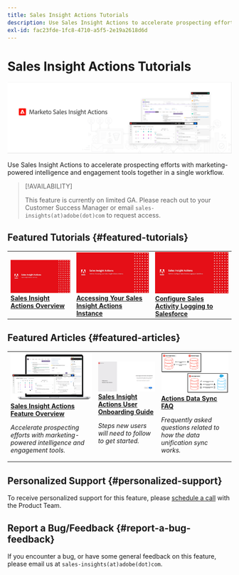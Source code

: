 ```yaml
---
title: Sales Insight Actions Tutorials
description: Use Sales Insight Actions to accelerate prospecting efforts with marketing-powered intelligence and engagement tools together in a single workflow.
exl-id: fac23fde-1fc8-4710-a5f5-2e19a2618d6d
---
```

# Sales Insight Actions Tutorials

![](assets/header.png)

Use Sales Insight Actions to accelerate prospecting efforts with marketing-powered intelligence and engagement tools together in a single workflow.

>[!AVAILABILITY]
>
>This feature is currently on limited GA. Please reach out to your Customer Success Manager or email `sales-insights(at)adobe(dot)com` to request access.

## Featured Tutorials {#featured-tutorials}

<table style="table-layout:fixed">
<tr>
<td>
<a href="/help/sales-insight-actions/sales-insight-actions-overview.md"><img alt="thumbnail image for Sales Insight Actions Overview" src="assets/sales-insight-actions-feature-overview-videothumb.png" /></a>
<div><a href="/help/sales-insight-actions/sales-insight-actions-overview.md"><strong>Sales Insight Actions Overview</strong></a></div>
</td>
<td>
<a href="https://video.tv.adobe.com/v/340925"><img alt="thumbnail image for Accessing Your Sales Insight Actions Instance" src="assets/accessing-your-sales-insight-actions-instance-videothumb.png" /></a>
<div><a href="https://video.tv.adobe.com/v/340925"><strong>Accessing Your Sales Insight Actions Instance</strong></a></div>
</td>
<td>
<a href="https://video.tv.adobe.com/v/340843"><img alt="thumbnail image for Configure Sales Activity Logging to Salesforce" src="assets/configure-sales-activity-logging-to-salesforce-videothumb.png" /></a>
<div><a href="https://video.tv.adobe.com/v/340843"><strong>Configure Sales Activity Logging to Salesforce</strong></a></div>
</td>
</tr>
</table>

## Featured Articles {#featured-articles}

<table style="table-layout:fixed">
<tr>
<td>
<a href="https://experienceleague.adobe.com/docs/marketo/using/product-docs/marketo-sales-insight/actions/sales-insight-actions-feature-overview.html"><img alt="thumbnail image for Sales Insight Actions Feature Overview" src="assets/sales-insight-actions-feature-overview-thumb.png" /></a>
<div><a href="https://experienceleague.adobe.com/docs/marketo/using/product-docs/marketo-sales-insight/actions/sales-insight-actions-feature-overview.html"><strong>Sales Insight Actions Feature Overview</strong></a></div>
<p><em>Accelerate prospecting efforts with marketing-powered intelligence and engagement tools.</em></p>
</td>
<td>
<a href="https://experienceleague.adobe.com/docs/marketo/using/product-docs/marketo-sales-insight/actions/getting-started/sales-insight-actions-user-onboarding-guide.html"><img alt="thumbnail image for Sales Insight Actions User Onboarding Guide" src="assets/sales-insight-actions-user-onboarding-guide-thumb.png" /></a>
<div><a href="https://experienceleague.adobe.com/docs/marketo/using/product-docs/marketo-sales-insight/actions/getting-started/sales-insight-actions-user-onboarding-guide.html"><strong>Sales Insight Actions User Onboarding Guide</strong></a></div>
<p><em>Steps new users will need to follow to get started.</em></p>
</td>
<td>
<a href="https://experienceleague.adobe.com/docs/marketo/using/product-docs/marketo-sales-insight/actions/admin/actions-data-sync-faq.html"><img alt="thumbnail image for Actions Data Sync FAQ" src="assets/actions-data-sync-faq-thumb.png" /></a>
<div><a href="https://experienceleague.adobe.com/docs/marketo/using/product-docs/marketo-sales-insight/actions/admin/actions-data-sync-faq.html"><strong>Actions Data Sync FAQ</strong></a></div>
<p><em>Frequently asked questions related to how the data unification sync works.</em></p>
</td>
</tr>
</table>

## Personalized Support {#personalized-support}

To receive personalized support for this feature, please [schedule a call](https://outlook.office365.com/owa/calendar/AdobeInc1@adobe.onmicrosoft.com/bookings/) with the Product Team.

## Report a Bug/Feedback {#report-a-bug-feedback}

If you encounter a bug, or have some general feedback on this feature, please email us at `sales-insights(at)adobe(dot)com`.
